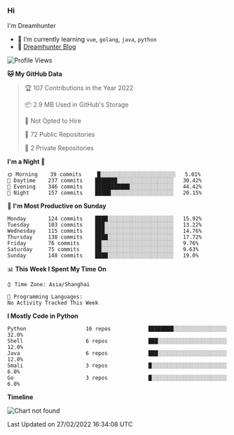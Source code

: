 ### Hi

I'm Dreamhunter

- 🌱 I’m currently learning `vue`, `golang`, `java`, `python`
- 💬 [Dreamhunter Blog](https://dreamhunter2333.com/)

<!--START_SECTION:waka-->
![Profile Views](http://img.shields.io/badge/Profile%20Views-8-blue)

**🐱 My GitHub Data** 

> 🏆 107 Contributions in the Year 2022
 > 
> 📦 2.9 MB Used in GitHub's Storage 
 > 
> 🚫 Not Opted to Hire
 > 
> 📜 72 Public Repositories 
 > 
> 🔑 2 Private Repositories  
 > 
**I'm a Night 🦉** 

```text
🌞 Morning    39 commits     █░░░░░░░░░░░░░░░░░░░░░░░░   5.01% 
🌆 Daytime    237 commits    ███████░░░░░░░░░░░░░░░░░░   30.42% 
🌃 Evening    346 commits    ███████████░░░░░░░░░░░░░░   44.42% 
🌙 Night      157 commits    █████░░░░░░░░░░░░░░░░░░░░   20.15%

```
📅 **I'm Most Productive on Sunday** 

```text
Monday       124 commits    ████░░░░░░░░░░░░░░░░░░░░░   15.92% 
Tuesday      103 commits    ███░░░░░░░░░░░░░░░░░░░░░░   13.22% 
Wednesday    115 commits    ███░░░░░░░░░░░░░░░░░░░░░░   14.76% 
Thursday     138 commits    ████░░░░░░░░░░░░░░░░░░░░░   17.72% 
Friday       76 commits     ██░░░░░░░░░░░░░░░░░░░░░░░   9.76% 
Saturday     75 commits     ██░░░░░░░░░░░░░░░░░░░░░░░   9.63% 
Sunday       148 commits    ████░░░░░░░░░░░░░░░░░░░░░   19.0%

```


📊 **This Week I Spent My Time On** 

```text
⌚︎ Time Zone: Asia/Shanghai

💬 Programming Languages: 
No Activity Tracked This Week

```

**I Mostly Code in Python** 

```text
Python                   16 repos            ████████░░░░░░░░░░░░░░░░░   32.0% 
Shell                    6 repos             ███░░░░░░░░░░░░░░░░░░░░░░   12.0% 
Java                     6 repos             ███░░░░░░░░░░░░░░░░░░░░░░   12.0% 
Smali                    3 repos             █░░░░░░░░░░░░░░░░░░░░░░░░   6.0% 
Go                       3 repos             █░░░░░░░░░░░░░░░░░░░░░░░░   6.0%

```


**Timeline**

![Chart not found](https://raw.githubusercontent.com/jinmu333/jinmu333/master/charts/bar_graph.png) 


 Last Updated on 27/02/2022 16:34:08 UTC
<!--END_SECTION:waka-->

<!-- ![jinmu333's github stats](https://github-readme-stats.vercel.app/api?username=jinmu333&show_icons=true&theme=vue-dark)

[![Top Langs](https://github-readme-stats.vercel.app/api/top-langs/?username=jinmu333&hide=smali,html,javascript&theme=vue-dark)](https://github.com/anuraghazra/github-readme-stats)
 -->
<!--
**jinmu333/jinmu333** is a ✨ _special_ ✨ repository because its `README.md` (this file) appears on your GitHub profile.

Here are some ideas to get you started:

- 🔭 I’m currently working on ...
- 🌱 I’m currently learning ...
- 👯 I’m looking to collaborate on ...
- 🤔 I’m looking for help with ...
- 💬 Ask me about ...
- 📫 How to reach me: ...
- 😄 Pronouns: ...
- ⚡ Fun fact: ...
- 📫 [Dreamhunter resume](https://hacknical.com/jinmu333/resume?locale=zh)
-->
